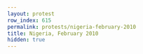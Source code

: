 ```yaml
---
layout: protest
row_index: 615
permalink: protests/nigeria-february-2010
title: Nigeria, February 2010
hidden: true
---
```

